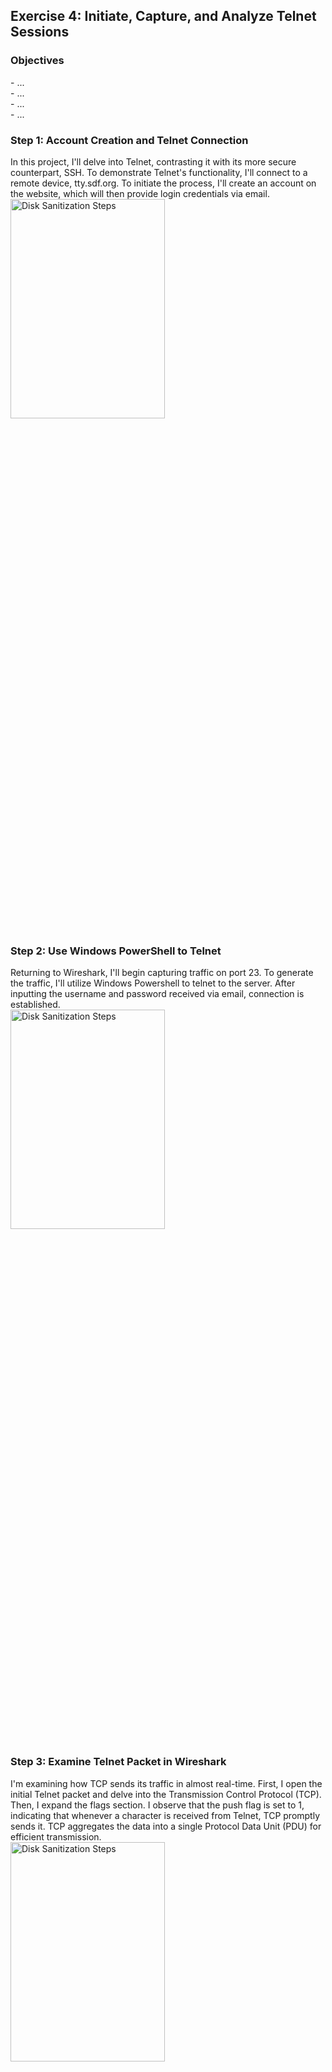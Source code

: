 <h2>Exercise 4: Initiate, Capture, and Analyze Telnet Sessions</h2>

<h3>Objectives</h3>
- ...
<br />
- ...
<br />
- ...
<br />
- ...

<h3>Step 1: Account Creation and Telnet Connection</h3>
In this project, I'll delve into Telnet, contrasting it with its more secure counterpart, SSH. To demonstrate Telnet's functionality, I'll connect to a remote device, tty.sdf.org. To initiate the process, I'll create an account on the website, which will then provide login credentials via email.
<br />
<img src="https://github.com/Yagoobz/InitiateCaptureAnalyzeTelnetSessions/assets/145611184/fbbada74-43ca-48bb-83cf-1472e0f9687d" height="30%" width="70%" alt="Disk Sanitization Steps"/>

<h3>Step 2: Use Windows PowerShell to Telnet</h3>
Returning to Wireshark, I'll begin capturing traffic on port 23. To generate the traffic, I'll utilize Windows Powershell to telnet to the server. After inputting the username and password received via email, connection is established.
<br />
<img src="https://github.com/Yagoobz/InitiateCaptureAnalyzeTelnetSessions/assets/145611184/62917b81-8eca-4b0f-b63c-a106de3cb4d7" height="30%" width="70%" alt="Disk Sanitization Steps"/>

<h3>Step 3: Examine Telnet Packet in Wireshark</h3>
I'm examining how TCP sends its traffic in almost real-time. First, I open the initial Telnet packet and delve into the Transmission Control Protocol (TCP). Then, I expand the flags section. I observe that the push flag is set to 1, indicating that whenever a character is received from Telnet, TCP promptly sends it. TCP aggregates the data into a single Protocol Data Unit (PDU) for efficient transmission.
<br />
<img src="https://github.com/Yagoobz/InitiateCaptureAnalyzeTelnetSessions/assets/145611184/62917b81-8eca-4b0f-b63c-a106de3cb4d7" height="30%" width="70%" alt="Disk Sanitization Steps"/>

